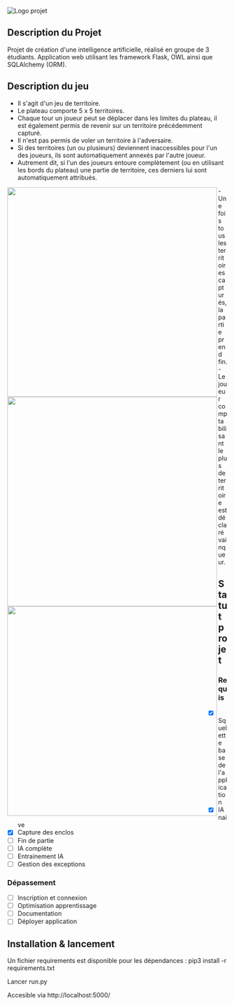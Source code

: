 ![Logo projet](https://i.ibb.co/ftvWCkY/258521491-421855366159472-2338510668152101421-n.png)

## Description du Projet
Projet de création d'une intelligence artificielle, réalisé en groupe de 3 étudiants.
Application web utilisant les framework Flask, OWL ainsi que SQLAlchemy (ORM).


## Description du jeu 
- Il s'agit d'un jeu de territoire.
- Le plateau comporte 5 x 5 territoires.
- Chaque tour un joueur peut se déplacer dans les limites du plateau, il est également permis de revenir sur un territoire précédemment capturé.
- Il n'est pas permis de voler un territoire à l'adversaire.
- Si des territoires (un ou plusieurs) deviennent inaccessibles pour l'un des joueurs, ils sont automatiquement annexés par l'autre joueur.
- Autrement dit, si l'un des joueurs entoure complètement (ou en utilisant les bords du plateau) une partie de territoire, ces derniers lui sont automatiquement attribués.
<p align="center">
 <a href="url"><img src="https://i.ibb.co/Cn8XZ2k/1.png" align="left" height="480" width="480" ></a>
 <a href="url"><img src="https://i.ibb.co/gM9qQXZ/2.png" align="left" height="480" width="480" ></a>
 <a href="url"><img src="https://i.ibb.co/Y3XL15K/3.png" align="left" height="480" width="480" ></a>
</p>
- Une fois tous les territoires capturés, la partie prend fin.
- Le joueur comptabilisant le plus de territoire est déclaré vainqueur.

## Statut projet
### Requis
- [x] Squelette base de l'application
- [x] IA naive
- [x] Capture des enclos
- [ ] Fin de partie
- [ ] IA complète
- [ ] Entrainement IA
- [ ] Gestion des exceptions
### Dépassement
- [ ] Inscription et connexion
- [ ] Optimisation apprentissage 
- [ ] Documentation
- [ ] Déployer application

## Installation & lancement

Un fichier requirements est disponible pour les dépendances :
pip3 install -r requirements.txt

Lancer run.py

Accesible via http://localhost:5000/


